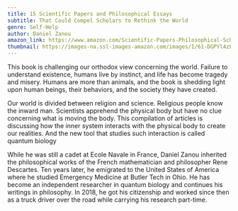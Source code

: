 ```yaml
---
title: 15 Scientific Papers and Philosophical Essays
subtitle: That Could Compel Scholars to Rethink the World
genre: Self-Help
author: Daniel Zanou
amazon_link: https://www.amazon.com/Scientific-Papers-Philosophical-Scholars-Rethink/dp/1648951554/ref=tmm_pap_swatch_0?_encoding=UTF8&qid=1643544858&sr=8-1
thumbnail: https://images-na.ssl-images-amazon.com/images/I/61-DGPYl4zL.jpg
---
```

This book is challenging our orthodox view concerning the world. Failure to understand existence, humans live by instinct, and life has become tragedy and misery. Humans are more than animals, and the book is shedding light upon human beings, their behaviors, and the society they have created.

Our world is divided between religion and science. Religious people know the inward man. Scientists apprehend the physical body but have no clue concerning what is moving the body. This compilation of articles is discussing how the inner system interacts with the physical body to create our realities. And the new tool that studies such interaction is called quantum biology

While he was still a cadet at Ecole Navale in France, Daniel Zanou inherited the philosophical works of the French mathematician and philosopher Rene Descartes. Ten years later, he emigrated to the United States of America where he studied Emergency Medicine at Butler Tech in Ohio. He has become an independent researcher in quantum biology and continues his writings in philosophy. In 2018, he got his citizenship and worked since then as a truck driver over the road while carrying his research part-time.